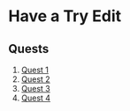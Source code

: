 # Have a Try Edit

## Quests

1. [Quest 1](./patrick/Q1)
1. [Quest 2](./patrick/Q2)
1. [Quest 3](./patrick/Q3)
1. [Quest 4](./patrick/Q4)
